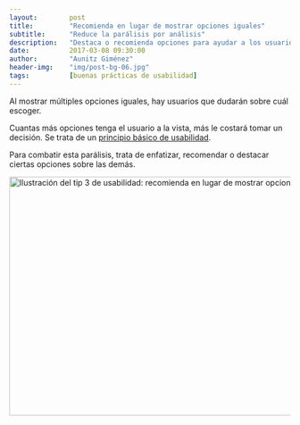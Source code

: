 ```yaml
---
layout:        post
title:         "Recomienda en lugar de mostrar opciones iguales"
subtitle:      "Reduce la parálisis por análisis"
description:   "Destaca o recomienda opciones para ayudar a los usuarios a decidir y evitar la parálisis por exceso de alternativas."
date:          2017-03-08 09:30:00
author:        "Aunitz Giménez"
header-img:    "img/post-bg-06.jpg"
tags:          [buenas prácticas de usabilidad]
---
```


<p>Al mostrar múltiples opciones iguales, hay usuarios que dudarán sobre cuál escoger.</p>

<p>Cuantas más opciones tenga el usuario a la vista, más le costará tomar un decisión. Se trata de un <a href="{{ site.baseurl }}{% post_url 2017-01-18-principios-usabilidad %}">principio básico de usabilidad</a>.</p>

<p>Para combatir esta parálisis, trata de enfatizar, recomendar o destacar ciertas opciones sobre las demás.</p>

<p><img src="{{ site.baseurl }}/img/tip-3-recomienda-una-opcion.png" loading="lazy" alt="Ilustración del tip 3 de usabilidad: recomienda en lugar de mostrar opciones iguales" width="722" height="428"></p>